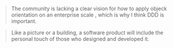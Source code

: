 > The community is lacking a clear vision for how to apply objeck orientation on an enterprise scale , which is why I think DDD is important.

> Like a picture or a building, a software product will include the personal touch of those who designed and developed it.